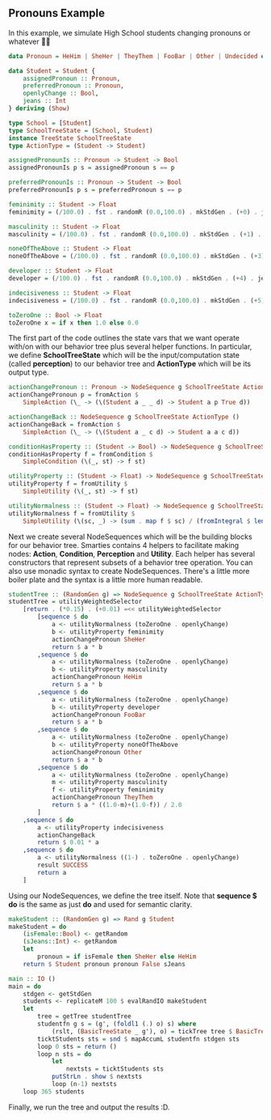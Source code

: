 ## Pronouns Example

In this example, we simulate High School students changing pronouns or whatever 🏳️‍🌈

```haskell
data Pronoun = HeHim | SheHer | TheyThem | FooBar | Other | Undecided deriving (Eq, Show)

data Student = Student {
    assignedPronoun :: Pronoun,
    preferredPronoun :: Pronoun,
    openlyChange :: Bool,
    jeans :: Int
} deriving (Show)

type School = [Student]
type SchoolTreeState = (School, Student)
instance TreeState SchoolTreeState
type ActionType = (Student -> Student)

assignedPronounIs :: Pronoun -> Student -> Bool
assignedPronounIs p s = assignedPronoun s == p

preferredPronounIs :: Pronoun -> Student -> Bool
preferredPronounIs p s = preferredPronoun s == p

feminimity :: Student -> Float
feminimity = (/100.0) . fst . randomR (0.0,100.0) . mkStdGen . (+0) . jeans

masculinity :: Student -> Float
masculinity = (/100.0) . fst . randomR (0.0,100.0) . mkStdGen . (+1) . jeans

noneOfTheAbove :: Student -> Float
noneOfTheAbove = (/100.0) . fst . randomR (0.0,100.0) . mkStdGen . (+3) . jeans

developer :: Student -> Float
developer = (/100.0) . fst . randomR (0.0,100.0) . mkStdGen . (+4) . jeans

indecisiveness :: Student -> Float
indecisiveness = (/100.0) . fst . randomR (0.0,100.0) . mkStdGen . (+5) . jeans

toZeroOne :: Bool -> Float
toZeroOne x = if x then 1.0 else 0.0
```

The first part of the code outlines the state vars that we want operate with/on with our behavior tree plus several helper functions. In particular, we define **SchoolTreeState** which will be the input/computation state (called **perception**) to our behavior tree and **ActionType** which will be its output type.

```haskell
actionChangePronoun :: Pronoun -> NodeSequence g SchoolTreeState ActionType ()
actionChangePronoun p = fromAction $
    SimpleAction (\_ -> (\(Student a _ _ d) -> Student a p True d))

actionChangeBack :: NodeSequence g SchoolTreeState ActionType ()
actionChangeBack = fromAction $
    SimpleAction (\_ -> (\(Student a _ c d) -> Student a a c d))

conditionHasProperty :: (Student -> Bool) -> NodeSequence g SchoolTreeState ActionType ()
conditionHasProperty f = fromCondition $
    SimpleCondition (\(_, st) -> f st)

utilityProperty :: (Student -> Float) -> NodeSequence g SchoolTreeState ActionType Float
utilityProperty f = fromUtility $
    SimpleUtility (\(_, st) -> f st)

utilityNormalness :: (Student -> Float) -> NodeSequence g SchoolTreeState ActionType Float
utilityNormalness f = fromUtility $
    SimpleUtility (\(sc, _) -> (sum . map f $ sc) / (fromIntegral $ length sc))
```

Next we create several NodeSequences which will be the building blocks for our behavior tree. Smarties contains 4 helpers to facilitate making nodes: **Action**, **Condition**, **Perception** and **Utility**. Each helper has several constructors that represent subsets of a behavior tree operation. You can also use monadic syntax to create NodeSequences. There's a little more boiler plate and the syntax is a little more human readable.

```haskell
studentTree :: (RandomGen g) => NodeSequence g SchoolTreeState ActionType Float
studentTree = utilityWeightedSelector
    [return . (*0.15) . (+0.01) =<< utilityWeightedSelector
        [sequence $ do
            a <- utilityNormalness (toZeroOne . openlyChange)
            b <- utilityProperty feminimity
            actionChangePronoun SheHer
            return $ a * b
        ,sequence $ do
            a <- utilityNormalness (toZeroOne . openlyChange)
            b <- utilityProperty masculinity
            actionChangePronoun HeHim
            return $ a * b
        ,sequence $ do
            a <- utilityNormalness (toZeroOne . openlyChange)
            b <- utilityProperty developer
            actionChangePronoun FooBar
            return $ a * b
        ,sequence $ do
            a <- utilityNormalness (toZeroOne . openlyChange)
            b <- utilityProperty noneOfTheAbove
            actionChangePronoun Other
            return $ a * b
        ,sequence $ do
            a <- utilityNormalness (toZeroOne . openlyChange)
            m <- utilityProperty masculinity
            f <- utilityProperty feminimity
            actionChangePronoun TheyThem
            return $ a * ((1.0-m)+(1.0-f)) / 2.0
        ]
    ,sequence $ do
        a <- utilityProperty indecisiveness
        actionChangeBack
        return $ 0.01 * a
    ,sequence $ do
        a <- utilityNormalness ((1-) . toZeroOne . openlyChange)
        result SUCCESS
        return a
    ]
```

Using our NodeSequences, we define the tree itself. Note that **sequence $ do** is the same as just **do** and used for semantic clarity.

```haskell
makeStudent :: (RandomGen g) => Rand g Student
makeStudent = do
	(isFemale::Bool) <- getRandom
	(sJeans::Int) <- getRandom
	let
		pronoun = if isFemale then SheHer else HeHim
	return $ Student pronoun pronoun False sJeans

main :: IO ()
main = do
	stdgen <- getStdGen
	students <- replicateM 100 $ evalRandIO makeStudent
	let
		tree = getTree studentTree
		studentfn g s = (g', (foldl1 (.) o) s) where
			(rslt, (BasicTreeState _ g'), o) = tickTree tree $ BasicTreeState (students, s) g
		ticktStudents sts = snd $ mapAccumL studentfn stdgen sts
		loop 0 sts = return ()
		loop n sts = do
			let
				nextsts = ticktStudents sts
			putStrLn . show $ nextsts
			loop (n-1) nextsts
	loop 365 students
```

Finally, we run the tree and output the results :D.
